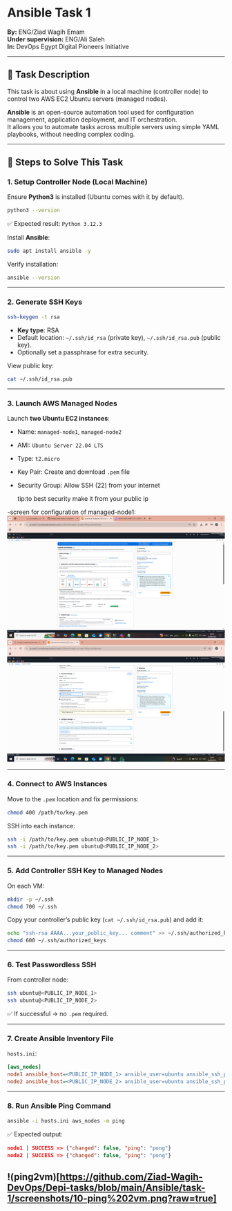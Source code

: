 # Ansible Task 1 

**By:** ENG/Ziad Wagih Emam  
**Under supervision:** ENG/Ali Saleh  
**In:** DevOps Egypt Digital Pioneers Initiative  

---

## 📌 Task Description

This task is about using **Ansible** in a local machine (controller node) to control two AWS EC2 Ubuntu servers (managed nodes).

**Ansible** is an open-source automation tool used for configuration management, application deployment, and IT orchestration.  
It allows you to automate tasks across multiple servers using simple YAML playbooks, without needing complex coding.

---

## 📌 Steps to Solve This Task

### 1. Setup Controller Node (Local Machine)
Ensure **Python3** is installed (Ubuntu comes with it by default).

```bash
python3 --version
```
✅ Expected result: `Python 3.12.3`

Install **Ansible**:

```bash
sudo apt install ansible -y
```

Verify installation:

```bash
ansible --version
```

---

### 2. Generate SSH Keys

```bash
ssh-keygen -t rsa
```

- **Key type**: RSA  
- Default location: `~/.ssh/id_rsa` (private key), `~/.ssh/id_rsa.pub` (public key).  
- Optionally set a passphrase for extra security.

View public key:

```bash
cat ~/.ssh/id_rsa.pub
```

---

### 3. Launch AWS Managed Nodes

Launch **two Ubuntu EC2 instances**:  

- Name: `managed-node1`, `managed-node2`  
- AMI: `Ubuntu Server 22.04 LTS`  
- Type: `t2.micro`  
- Key Pair: Create and download `.pem` file  
- Security Group: Allow SSH (22) from your internet
  
  tip:to best security make it from your public ip
  
-screen for configuration of managed-node1:
![vm1config(1)](https://github.com/Ziad-Wagih-DevOps/Depi-tasks/blob/main/Ansible/task-1/screenshots/3-vm1config(1).png?raw=true)
![vm2config(2)](https://github.com/Ziad-Wagih-DevOps/Depi-tasks/blob/main/Ansible/task-1/screenshots/4-vm1config(2).png?raw=true)

---

### 4. Connect to AWS Instances

Move to the `.pem` location and fix permissions:

```bash
chmod 400 /path/to/key.pem
```

SSH into each instance:

```bash
ssh -i /path/to/key.pem ubuntu@<PUBLIC_IP_NODE_1>
ssh -i /path/to/key.pem ubuntu@<PUBLIC_IP_NODE_2>
```

---

### 5. Add Controller SSH Key to Managed Nodes

On each VM:

```bash
mkdir -p ~/.ssh
chmod 700 ~/.ssh
```

Copy your controller’s public key (`cat ~/.ssh/id_rsa.pub`) and add it:

```bash
echo "ssh-rsa AAAA...your_public_key... comment" >> ~/.ssh/authorized_keys
chmod 600 ~/.ssh/authorized_keys
```

---

### 6. Test Passwordless SSH

From controller node:

```bash
ssh ubuntu@<PUBLIC_IP_NODE_1>
ssh ubuntu@<PUBLIC_IP_NODE_2>
```

✅ If successful → no `.pem` required.

---

### 7. Create Ansible Inventory File

`hosts.ini`:

```ini
[aws_nodes]
node1 ansible_host=<PUBLIC_IP_NODE_1> ansible_user=ubuntu ansible_ssh_private_key_file=~/.ssh/id_rsa
node2 ansible_host=<PUBLIC_IP_NODE_2> ansible_user=ubuntu ansible_ssh_private_key_file=~/.ssh/id_rsa
```

---

### 8. Run Ansible Ping Command

```bash
ansible -i hosts.ini aws_nodes -m ping
```

✅ Expected output:

```json
node1 | SUCCESS => {"changed": false, "ping": "pong"}
node2 | SUCCESS => {"changed": false, "ping": "pong"}
```
!(ping2vm)[https://github.com/Ziad-Wagih-DevOps/Depi-tasks/blob/main/Ansible/task-1/screenshots/10-ping%202vm.png?raw=true]
---
